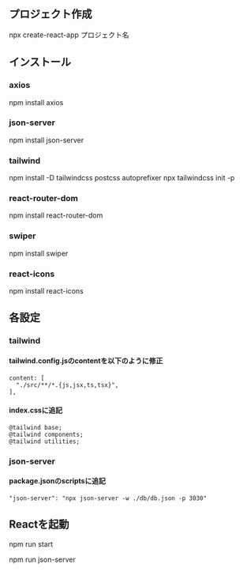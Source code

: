 ## プロジェクト作成
npx create-react-app プロジェクト名

## インストール

### axios
npm install axios

### json-server
npm install json-server

### tailwind
npm install -D tailwindcss postcss autoprefixer
npx tailwindcss init -p

### react-router-dom
npm install react-router-dom

### swiper
npm install swiper

### react-icons
npm install react-icons

## 各設定

### tailwind
#### tailwind.config.jsのcontentを以下のように修正
```
content: [
  "./src/**/*.{js,jsx,ts,tsx}",
],
```

#### index.cssに追記
```
@tailwind base;
@tailwind components;
@tailwind utilities;
```

### json-server
#### package.jsonのscriptsに追記
```
"json-server": "npx json-server -w ./db/db.json -p 3030"
```

## Reactを起動
npm run start

npm run json-server
